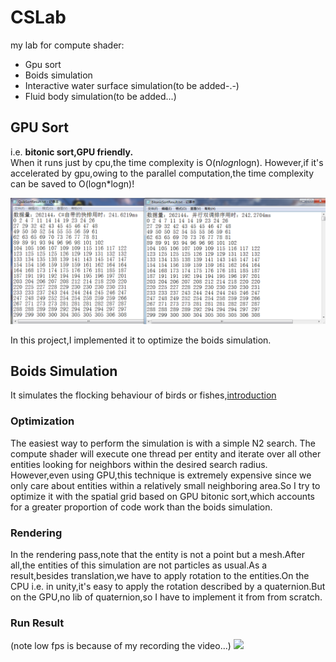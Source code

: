 # CSLab
my lab for compute shader:
* Gpu sort
* Boids simulation
* Interactive water surface simulation(to be added-.-)
* Fluid body simulation(to be added...)
## GPU Sort
i.e. **bitonic sort,GPU friendly.**  
When it runs just by cpu,the time complexity is O(n*logn*logn).
However,if it's accelerated by gpu,owing to the parallel computation,the time complexity can be saved to O(logn*logn)!  
  
![](https://github.com/EagerCleaverInWind/CSLab/blob/master/CSLab/20171106202552.png)
  
In this project,I implemented it to optimize the boids simulation.
## Boids Simulation
It simulates the flocking behaviour of birds or fishes,[introduction](https://en.wikipedia.org/wiki/Boids) 
### Optimization
The easiest way to perform the simulation is with a simple N2 search. The compute shader will execute one thread per entity and iterate over all other entities looking for neighbors within the desired search radius. However,even using GPU,this technique is extremely expensive since we only care about entities within a relatively small neighboring area.So I try to optimize it with the spatial grid based on GPU bitonic sort,which accounts for a greater proportion of code work than the boids simulation.  
### Rendering
In the rendering pass,note that the entity is not a point but a mesh.After all,the entities of this simulation are not particles as usual.As a result,besides translation,we have to apply rotation to the entities.On the CPU i.e. in unity,it's easy to apply the rotation described by a quaternion.But on the GPU,no lib of quaternion,so I have to implement it from from scratch.
### Run Result
(note low fps is because of my recording the video...)
![](https://github.com/EagerCleaverInWind/CSLab/blob/master/CSLab/boids.gif)
